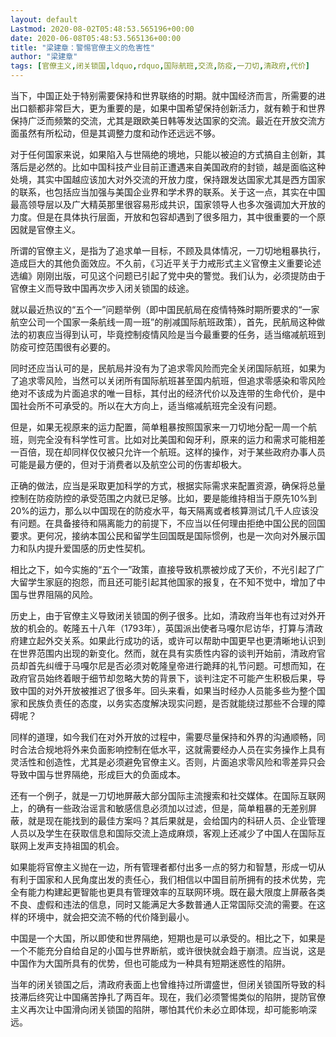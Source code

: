 ```yaml
---
layout: default
Lastmod: 2020-08-02T05:48:53.565196+00:00
date: 2020-06-08T05:48:53.565136+00:00
title: "梁建章：警惕官僚主义的危害性"
author: "梁建章"
tags: [官僚主义,闭关锁国,ldquo,rdquo,国际航班,交流,防疫,一刀切,清政府,代价]
---
```


当下，中国正处于特别需要保持和世界联络的时期。就中国经济而言，所需要的进出口额都非常巨大，更为重要的是，如果中国希望保持创新活力，就有赖于和世界保持广泛而频繁的交流，尤其是跟欧美日韩等发达国家的交流。最近在开放交流方面虽然有所松动，但是其调整力度和动作还远远不够。

对于任何国家来说，如果陷入与世隔绝的境地，只能以被迫的方式搞自主创新，其落后是必然的。比如中国科技产业目前正遭遇来自美国政府的封锁，越是面临这种处境，其实中国越应该加大对外交流的开放力度，保持跟发达国家尤其是西方国家的联系，也包括应当加强与美国企业界和学术界的联系。关于这一点，其实在中国最高领导层以及广大精英那里很容易形成共识，国家领导人也多次强调加大开放的力度。但是在具体执行层面，开放和包容却遇到了很多阻力，其中很重要的一个原因就是官僚主义。

所谓的官僚主义，是指为了追求单一目标，不顾及具体情况，一刀切地粗暴执行，造成巨大的其他负面效应。不久前，《习近平关于力戒形式主义官僚主义重要论述选编》刚刚出版，可见这个问题已引起了党中央的警觉。我们认为，必须提防由于官僚主义而导致中国再次步入闭关锁国的歧途。

就以最近热议的“五个一”问题举例（即中国民航局在疫情特殊时期所要求的“一家航空公司一个国家一条航线一周一班”的削减国际航班政策），首先，民航局这种做法的初衷应当得到认可，毕竟控制疫情风险是当今最重要的任务，适当缩减航班到防疫可控范围很有必要的。

同时还应当认可的是，民航局并没有为了追求零风险而完全关闭国际航班，如果为了追求零风险，当然可以关闭所有国际航班甚至国内航班，但追求零感染和零风险绝对不该成为片面追求的唯一目标，其付出的经济代价以及连带的生命代价，是中国社会所不可承受的。所以在大方向上，适当缩减航班完全没有问题。

但是，如果无视原来的运力配置，简单粗暴按照国家来一刀切地分配一周一个航班，则完全没有科学性可言。比如对比美国和匈牙利，原来的运力和需求可能相差一百倍，现在却同样仅仅被只允许一个航班。这样的操作，对于某些政府办事人员可能是最方便的，但对于消费者以及航空公司的伤害却极大。

正确的做法，应当是采取更加科学的方式，根据实际需求来配置资源，确保将总量控制在防疫防控的承受范围之内就已足够。比如，要是能维持相当于原先10%到20%的运力，那么以中国现在的防疫水平，每天隔离或者核算测试几千人应该没有问题。在具备接待和隔离能力的前提下，不应当以任何理由拒绝中国公民的回国要求。更何况，接纳本国公民和留学生回国既是国际惯例，也是一次向对外展示国力和队内提升爱国感的历史性契机。

相比之下，如今实施的“五个一”政策，直接导致机票被炒成了天价，不光引起了广大留学生家庭的抱怨，而且还可能引起其他国家的报复，在不知不觉中，增加了中国与世界阻隔的风险。

历史上，由于官僚主义导致闭关锁国的例子很多。比如，清政府当年也有过对外开放的机会的。乾隆五十八年（1793年），英国派出使者马嘎尔尼访华，打算与清政府建立起外交关系。如果此行成功的话，或许可以帮助中国更早也更清晰地认识到在世界范围内出现的新变化。然而，就在具有实质性内容的谈判开始前，清政府官员却首先纠缠于马嘎尔尼是否必须对乾隆皇帝进行跪拜的礼节问题。可想而知，在政府官员始终着眼于细节却忽略大势的背景下，谈判注定不可能产生积极后果，导致中国的对外开放被推迟了很多年。回头来看，如果当时经办人员能多些为整个国家和民族负责任的态度，以务实态度解决现实问题，是否就能绕过那些不合理的障碍呢？

同样的道理，如今我们在对外开放的过程中，需要尽量保持和外界的沟通顺畅，同时合法合规地将外来负面影响控制在低水平，这就需要经办人员在实务操作上具有灵活性和创造性，尤其是必须避免官僚主义。否则，片面追求零风险和零差异只会导致中国与世界隔绝，形成巨大的负面成本。

还有一个例子，就是一刀切地屏蔽大部分国际主流搜索和社交媒体。在国际互联网上，的确有一些政治谣言和敏感信息必须加以过滤，但是，简单粗暴的无差别屏蔽，就是现在能找到的最佳方案吗？其后果就是，会给国内的科研人员、企业管理人员以及学生在获取信息和国际交流上造成麻烦，客观上还减少了中国人在国际互联网上发声支持祖国的机会。

如果能将官僚主义抛在一边，所有管理者都付出多一点的努力和智慧，形成一切从有利于国家和人民角度出发的责任心，我们相信以中国目前所拥有的技术优势，完全有能力构建起更智能也更具有管理效率的互联网环境。既在最大限度上屏蔽各类不良、虚假和违法的信息，同时又能满足大多数普通人正常国际交流的需要。在这样的环境中，就会把交流不畅的代价降到最小。

中国是一个大国，所以即使和世界隔绝，短期也是可以承受的。相比之下，如果是一个不能充分自给自足的小国与世界断航，或许很快就会趋于崩溃。应当说，这是中国作为大国所具有的优势，但也可能成为一种具有短期迷惑性的陷阱。

当年的闭关锁国之后，清政府表面上也曾维持过所谓盛世，但闭关锁国所导致的科技滞后终究让中国痛苦挣扎了两百年。现在，我们必须警惕类似的陷阱，提防官僚主义再次让中国滑向闭关锁国的陷阱，哪怕其代价未必立即体现，却可能影响深远。

